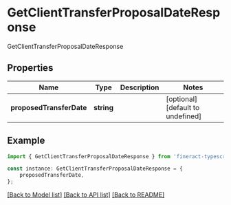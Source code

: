 # GetClientTransferProposalDateResponse

GetClientTransferProposalDateResponse

## Properties

Name | Type | Description | Notes
------------ | ------------- | ------------- | -------------
**proposedTransferDate** | **string** |  | [optional] [default to undefined]

## Example

```typescript
import { GetClientTransferProposalDateResponse } from 'fineract-typescript-client';

const instance: GetClientTransferProposalDateResponse = {
    proposedTransferDate,
};
```

[[Back to Model list]](../README.md#documentation-for-models) [[Back to API list]](../README.md#documentation-for-api-endpoints) [[Back to README]](../README.md)
